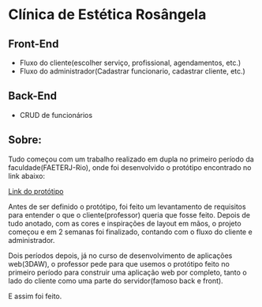 # Clínica de Estética Rosângela

## Front-End

- Fluxo do cliente(escolher serviço, profissional, agendamentos, etc.)
- Fluxo do administrador(Cadastrar funcionario, cadastrar cliente, etc.)

## Back-End

- CRUD de funcionários

## Sobre:
Tudo começou com um trabalho realizado em dupla no primeiro período da faculdade(FAETERJ-Rio), onde foi desenvolvido o protótipo encontrado no link abaixo:

[Link do protótipo](https://www.figma.com/design/TnL5yGcOqyGmH6VSR5UfiP/IHM?node-id=0-1&node-type=canvas&t=8OKS2ktcB4JGxmBR-0)

Antes de ser definido o protótipo, foi feito um levantamento de requisitos para entender o que o cliente(professor) queria que fosse feito. Depois de tudo anotado, com as cores e inspirações de layout em mãos, o projeto começou e em 2 semanas foi finalizado, contando com o fluxo do cliente e administrador.

Dois períodos depois, já no curso de desenvolvimento de aplicações web(3DAW), o professor pede para que usemos o protótipo feito no primeiro período para construir uma aplicação web por completo, tanto o lado do cliente como uma parte do servidor(famoso back e front).

E assim foi feito.
